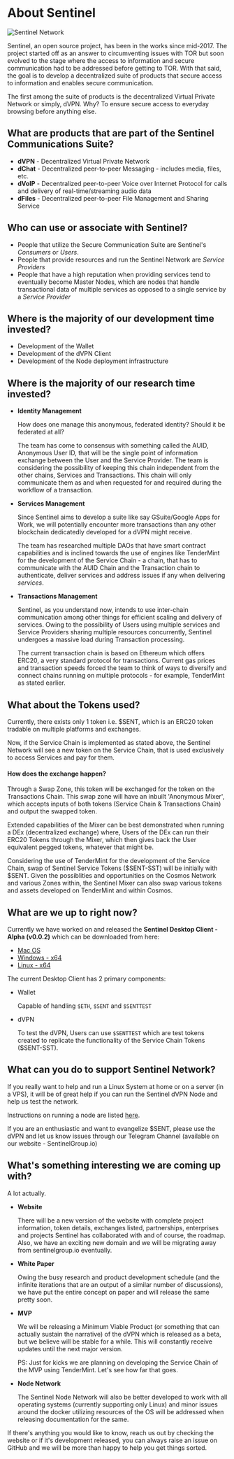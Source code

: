 About Sentinel
===

![Sentinel Network](https://preview.ibb.co/mJcfOS/Sentinel_Logo.png)

Sentinel, an open source project, has been in the works since mid-2017. The project started off as an answer to circumventing issues with TOR but soon evolved to the stage where the access to information and secure communication had to be addressed before getting to TOR. With that said, the goal is to develop a decentralized suite of products that secure access to information and enables secure communication.

The first among the suite of products is the decentralized Virtual Private Network or simply, dVPN. Why? To ensure secure access to everyday browsing before anything else.

What are products that are part of the Sentinel Communications Suite?
-

- **dVPN** - Decentralized Virtual Private Network
- **dChat** - Decentralized peer-to-peer Messaging - includes media, files, etc.
- **dVoIP** - Decentralized peer-to-peer Voice over Internet Protocol for calls and delivery of real-time/streaming audio data
- **dFiles** - Decentralized peer-to-peer File Management and Sharing Service

Who can use or associate with Sentinel?
-

- People that utilize the Secure Communication Suite are Sentinel's *Consumers* or *Users*.
- People that provide resources and run the Sentinel Network are *Service Providers*
- People that have a high reputation when providing services tend to eventually become Master Nodes, which are nodes that handle transactional data of multiple services as opposed to a single service by a *Service Provider* 

Where is the majority of our development time invested?
-

- Development of the Wallet
- Development of the dVPN Client
- Development of the Node deployment infrastructure

Where is the majority of our research time invested?
-

- **Identity Management**

    How does one manage this anonymous, federated identity? Should it be federated at all?

    The team has come to consensus with something called the AUID, Anonymous User ID, that will be the single point of information exchange between the User and the Service Provider. The team is considering the possibility of keeping this chain independent from the other chains, Services and Transactions. This chain will only communicate them as and when requested for and required during the workflow of a transaction.

- **Services Management**

    Since Sentinel aims to develop a suite like say GSuite/Google Apps for Work, we will potentially encounter more transactions than any other blockchain dedicatedly developed for a dVPN might receive.
    
    The team has researched multiple DAOs that have smart contract capabilities and is inclined towards the use of engines like TenderMint for the development of the Service Chain - a chain, that has to communicate with the AUID Chain and the Transaction chain to authenticate, deliver services and address issues if any when delivering *services*. 

- **Transactions Management**
    
    Sentinel, as you understand now, intends to use inter-chain communication among other things for efficient scaling and delivery of services. Owing to the possibility of Users using multiple services and Service Providers sharing multiple resources concurrently, Sentinel undergoes a massive load during Transaction processing.
    
    The current transaction chain is based on Ethereum which offers ERC20, a very standard protocol for transactions. Current gas prices and transaction speeds forced the team to think of ways to diversify and connect chains running on multiple protocols - for example, TenderMint as stated earlier.

What about the Tokens used?
-

Currently, there exists only 1 token i.e. $SENT, which is an ERC20 token tradable on multiple platforms and exchanges.

Now, if the Service Chain is implemented as stated above, the Sentinel Network will see a new token on the Service Chain, that is used exclusively to access Services and pay for them.

#### How does the exchange happen?

Through a Swap Zone, this token will be exchanged for the token on the Transactions Chain. This swap zone will have an inbuilt 'Anonymous Mixer', which accepts inputs of both tokens (Service Chain & Transactions Chain) and output the swapped token.

Extended capabilities of the Mixer can be best demonstrated when running a DEx (decentralized exchange) where, Users of the DEx can run their ERC20 Tokens through the Mixer, which then gives back the User equivalent pegged tokens, whatever that might be.

Considering the use of TenderMint for the development of the Service Chain, swap of Sentinel Service Tokens ($SENT-SST) will be initially with $SENT. Given the possiblities and opportunities on the Cosmos Network and various Zones within, the Sentinel Mixer can also swap various tokens and assets developed on TenderMint and within Cosmos.

What are we up to right now?
-

Currently we have worked on and released the **Sentinel Desktop Client - Alpha (v0.0.2)** which can be downloaded from here:

- [  Mac OS ](http://sentinelgroup.io/releases/alpha-0.0.2/macos/sentinel-alpha-0.0.2.dmg)
- [  Windows - x64 ](http://sentinelgroup.io/releases/alpha-0.0.2/windows/Sentinel-alpha-0.0.2-win-x64.exe)
- [  Linux - x64 ](http://sentinelgroup.io/releases/alpha-0.0.2/ubuntu/16.04/sentinel_0.0.2_amd64.deb)

The current Desktop Client has 2 primary components:

- Wallet
    
    Capable of handling `$ETH`, `$SENT` and `$SENTTEST`

- dVPN

    To test the dVPN, Users can use `$SENTTEST` which are test tokens created to replicate the functionality of the Service Chain Tokens ($SENT-SST).
    
What can you do to support Sentinel Network?
-

If you really want to help and run a Linux System at home or on a server (in a VPS), it will be of great help if you can run the Sentinel dVPN Node and help us test the network.

Instructions on running a node are listed [here](https://github.com/sentinel-official/sentinel/blob/master/vpn-node-docker/README.md).

If you are an enthusiastic and want to evangelize $SENT, please use the dVPN and let us know issues through our Telegram Channel (available on our website - SentinelGroup.io)

What's something interesting we are coming up with?
-

A lot actually.

- **Website**

    There will be a new version of the website with complete project information, token details, exchanges listed, partnerships, enterprises and projects Sentinel has collaborated with and of course, the roadmap. Also, we have an exciting new domain and we will be migrating away from sentinelgroup.io eventually.

- **White Paper**

    Owing the busy research and product development schedule (and the infinite iterations that are an output of a similar number of discussions), we have put the entire concept on paper and will release the same pretty soon.
    
- **MVP**

    We will be releasing a Minimum Viable Product (or something that can actually sustain the narrative) of the dVPN which is released as a beta, but we believe will be stable for a while. This will constantly receive updates until the next major version.

    PS: Just for kicks we are planning on developing the Service Chain of the MVP using TenderMint. Let's see how far that goes.
    
- **Node Network**

    The Sentinel Node Network will also be better developed to work with all operating systems (currently supporting only Linux) and minor issues around the docker utilizing resources of the OS will be addressed when releasing documentation for the same.

If there's anything you would like to know, reach us out by checking the website or if it's development released, you can always raise an issue on GitHub and we will be more than happy to help you get things sorted.
